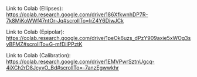 Link to Colab (Ellipses):  
https://colab.research.google.com/drive/186XfkwnhDP7R-7k8MiKoWWf47ntOr-Jq#scrollTo=IrZ4Y6DiwJCk  

Link to Colab (Epipolar):  
https://colab.research.google.com/drive/1peOk6uzs_dPzY909axie5xWOg3svBFMZ#scrollTo=G-mfDilPPztK  

Link to Colab (Calibration):  
https://colab.research.google.com/drive/1EMVPwrSztnUgcq-4iXCh2rD8JcyvO_Bd#scrollTo=-7anzEgwwkhr
